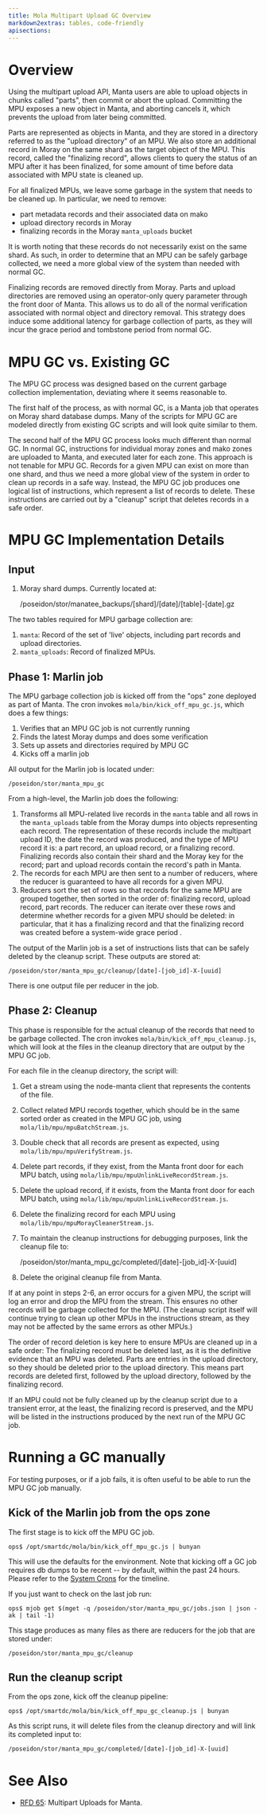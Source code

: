 ```yaml
---
title: Mola Multipart Upload GC Overview
markdown2extras: tables, code-friendly
apisections:
---
```

<!--
    This Source Code Form is subject to the terms of the Mozilla Public
    License, v. 2.0. If a copy of the MPL was not distributed with this
    file, You can obtain one at http://mozilla.org/MPL/2.0/.
-->

<!--
    Copyright (c) 2018, Joyent, Inc.
    Copyright 2024 MNX Cloud, Inc.
-->

# Overview

Using the multipart upload API, Manta users are able to upload objects in chunks
called "parts", then commit or abort the upload. Committing the MPU exposes a
new object in Manta, and aborting cancels it, which prevents the upload from
later being committed.

Parts are represented as objects in Manta, and they are stored in a directory
referred to as the "upload directory" of an MPU. We also store an additional
record in Moray on the same shard as the target object of the MPU. This record,
called the "finalizing record", allows clients to query the status of
an MPU after it has been finalized, for some amount of time before data
associated with MPU state is cleaned up.

For all finalized MPUs, we leave some garbage in the system that needs to be
cleaned up. In particular, we need to remove:
- part metadata records and their associated data on mako
- upload directory records in Moray
- finalizing records in the Moray `manta_uploads` bucket

It is worth noting that these records do not necessarily exist on the same
shard. As such, in order to determine that an MPU can be safely garbage
collected, we need a more global view of the system than needed with normal GC.

Finalizing records are removed directly from Moray. Parts and upload directories
are removed using an operator-only query parameter through the front door of
Manta. This allows us to do all of the normal verification associated with
normal object and directory removal. This strategy does induce some additional
latency for garbage collection of parts, as they will incur the grace period and
tombstone period from normal GC.

# MPU GC vs. Existing GC

The MPU GC process was designed based on the current garbage collection
implementation, deviating where it seems reasonable to.

The first half of the process, as with normal GC, is a Manta job that operates
on Moray shard database dumps. Many of the scripts for MPU GC are modeled
directly from existing GC scripts and will look quite similar to them.

The second half of the MPU GC process looks much different than normal GC. In
normal GC, instructions for individual moray zones and mako zones are uploaded
to Manta, and executed later for each zone. This approach is not tenable for MPU
GC. Records for a given MPU can exist on more than one shard, and thus we need a
more global view of the system in order to clean up records in a safe way.
Instead, the MPU GC job produces one logical list of instructions, which
represent a list of records to delete. These instructions are carried out by a
"cleanup" script that deletes records in a safe order.

# MPU GC Implementation Details

## Input

1. Moray shard dumps. Currently located at:

    /poseidon/stor/manatee_backups/[shard]/[date]/[table]-[date].gz

The two tables required for MPU garbage collection are:

1. `manta`: Record of the set of 'live' objects, including part records and
upload directories.
2. `manta_uploads`: Record of finalized MPUs.

## Phase 1: Marlin job

The MPU garbage collection job is kicked off from the "ops" zone deployed as
part of Manta. The cron invokes `mola/bin/kick_off_mpu_gc.js`, which does a few
things:

1. Verifies that an MPU GC job is not currently running
2. Finds the latest Moray dumps and does some verification
3. Sets up assets and directories required by MPU GC
4. Kicks off a marlin job

All output for the Marlin job is located under:

    /poseidon/stor/manta_mpu_gc

From a high-level, the Marlin job does the following:

1. Transforms all MPU-related live records in the `manta` table and all rows in
the `manta_uploads` table from the Moray dumps into objects representing each
record. The representation of these records include the multipart upload ID,
the date the record was produced, and the type of MPU record it is: a part
record, an upload record, or a finalizing record. Finalizing records also
contain their shard and the Moray key for the record; part and upload records
contain the record's path in Manta.
2. The records for each MPU are then sent to a number of reducers, where the
reducer is guaranteed to have all records for a given MPU.
3. Reducers sort the set of rows so that records for the same MPU are grouped
together, then sorted in the order of: finalizing record, upload record, part
records.  The reducer can iterate over these rows and determine whether records
for a given MPU should be deleted: in particular, that it has a finalizing
record and that the finalizing record was created before a system-wide grace
period .

The output of the Marlin job is a set of instructions lists that can be safely
deleted by the cleanup script. These outputs are stored at:

    /poseidon/stor/manta_mpu_gc/cleanup/[date]-[job_id]-X-[uuid]

There is one output file per reducer in the job.

## Phase 2: Cleanup

This phase is responsible for the actual cleanup of the records that need to be
garbage collected. The cron invokes `mola/bin/kick_off_mpu_cleanup.js`, which
will look at the files in the cleanup directory that are output by the MPU GC
job.

For each file in the cleanup directory, the script will:

1. Get a stream using the node-manta client that represents the contents of the
file.
2. Collect related MPU records together, which should be in the same sorted
order as created in the MPU GC job, using `mola/lib/mpu/mpuBatchStream.js`.
3. Double check that all records are present as expected, using
`mola/lib/mpu/mpuVerifyStream.js`.
4. Delete part records, if they exist, from the Manta front door for each MPU
batch, using `mola/lib/mpu/mpuUnlinkLiveRecordStream.js`.
5. Delete the upload record, if it exists, from the Manta front door for each
MPU batch, using `mola/lib/mpu/mpuUnlinkLiveRecordStream.js`.
6. Delete the finalizing record for each MPU using
`mola/lib/mpu/mpuMorayCleanerStream.js`.
7. To maintain the cleanup instructions for debugging purposes, link the cleanup
file to:

    /poseidon/stor/manta_mpu_gc/completed/[date]-[job_id]-X-[uuid]

8. Delete the original cleanup file from Manta.

If at any point in steps 2-6, an error occurs for a given MPU, the script will
log an error and drop the MPU from the stream. This ensures no other records
will be garbage collected for the MPU. (The cleanup script itself will continue
trying to clean up other MPUs in the instructions stream, as they may not be
affected by the same errors as other MPUs.)

The order of record deletion is key here to ensure MPUs are cleaned up in a safe
order: The finalizing record must be deleted last, as it is the definitive
evidence that an MPU was deleted. Parts are entries in the upload directory, so
they should be deleted prior to the upload directory. This means part records
are deleted first, followed by the upload directory, followed by the finalizing
record.

If an MPU could not be fully cleaned up by the cleanup script due to a transient
error, at the least, the finalizing record is preserved, and the MPU will be
listed in the instructions produced by the next run of the MPU GC job.

# Running a GC manually

For testing purposes, or if a job fails, it is often useful to be able to run
the MPU GC job manually.

## Kick of the Marlin job from the ops zone

The first stage is to kick off the MPU GC job.

```
ops$ /opt/smartdc/mola/bin/kick_off_mpu_gc.js | bunyan
```

This will use the defaults for the environment.  Note that
kicking off a GC job requires db dumps to be recent -- by default, within the
past 24 hours.  Please refer to the
[System Crons](system-crons.md) for the timeline.

If you just want to check on the last job run:

```
ops$ mjob get $(mget -q /poseidon/stor/manta_mpu_gc/jobs.json | json -ak | tail -1)
```

This stage produces as many files as there are reducers for the job that are
stored under:

`/poseidon/stor/manta_mpu_gc/cleanup`

## Run the cleanup script

From the ops zone, kick off the cleanup pipeline:

```
ops$ /opt/smartdc/mola/bin/kick_off_mpu_gc_cleanup.js | bunyan
```

As this script runs, it will delete files from the cleanup directory and will
link its completed input to:

    /poseidon/stor/manta_mpu_gc/completed/[date]-[job_id]-X-[uuid]


# See Also

* [RFD 65](https://github.com/TritonDataCenter/rfd/tree/master/rfd/0065): Multipart
Uploads for Manta.

